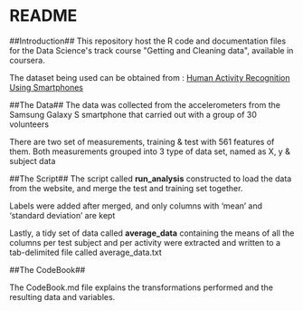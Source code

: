 # README #
##Introduction##
This repository host the R code and documentation files for the Data Science's track course "Getting and Cleaning data", available in coursera.

The dataset being used can  be obtained from : [Human Activity Recognition Using Smartphones](http://archive.ics.uci.edu/ml/datasets/Human+Activity+Recognition+Using+Smartphones)

##The Data##
The data was collected from the accelerometers from the Samsung Galaxy S smartphone that carried out with a group of 30 volunteers

There are two set of measurements, training & test with 561 features of them. Both measurements grouped into 3 type of data set, named as X, y & subject data 

##The Script##
The script called **run_analysis** constructed to load the data from the website, and merge the test and training set together.

Labels were added after merged, and only columns with ‘mean’ and ‘standard deviation’ are kept

Lastly, a tidy set of data called **average_data** containing the means of all the columns per test subject and per activity were extracted and written to a tab-delimited file called average_data.txt

##The CodeBook##

The CodeBook.md file explains the transformations performed and the resulting data and variables.



